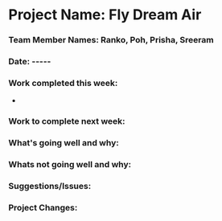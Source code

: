 # Project Name: Fly Dream Air

### Team Member Names: Ranko, Poh, Prisha, Sreeram
### Date: -----

### Work completed this week:

-

### Work to complete next week:


### What's going well and why:

### Whats not going well and why:

### Suggestions/Issues:

### Project Changes:
